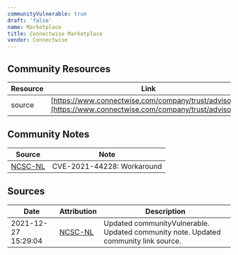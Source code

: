 ```yaml
---
communityVulnerable: true
draft: 'false'
name: Marketplace
title: Connectwise Marketplace
vendor: Connectwise
---
```



## Community Resources
| Resource | Link |
| --- | --- |
| source | [https://www.connectwise.com/company/trust/advisories](https://www.connectwise.com/company/trust/advisories) |

## Community Notes
| Source | Note |
| --- | --- |
| [NCSC-NL](https://github.com/NCSC-NL/log4shell/blob/main/software/README.md) | CVE-2021-44228: Workaround </ul> |

## Sources
| Date | Attribution | Description |
| --- | --- | --- |
| 2021-12-27 15:29:04 | [NCSC-NL](https://github.com/NCSC-NL/log4shell/blob/main/software/README.md) | Updated communityVulnerable. Updated community note. Updated community link source.  |
